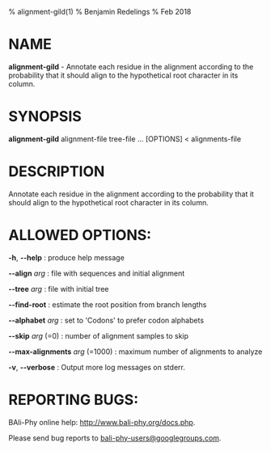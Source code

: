 % alignment-gild(1)
% Benjamin Redelings
% Feb 2018

# NAME

**alignment-gild** - Annotate each residue in the alignment according to the probability that it should align to the hypothetical root character in its column.

# SYNOPSIS

**alignment-gild** alignment-file tree-file ... [OPTIONS] < alignments-file

# DESCRIPTION

Annotate each residue in the alignment according to the probability that it should align to the hypothetical root character in its column.

# ALLOWED OPTIONS:
**-h**, **--help**
: produce help message

**--align** _arg_
: file with sequences and initial alignment

**--tree** _arg_
: file with initial tree

**--find-root**
: estimate the root position from branch lengths

**--alphabet** _arg_
: set to 'Codons' to prefer codon alphabets

**--skip** _arg_ (=0)
: number of alignment samples to skip

**--max-alignments** _arg_ (=1000)
: maximum number of alignments to analyze

**-v**, **--verbose**
: Output more log messages on stderr.


# REPORTING BUGS:
 BAli-Phy online help: <http://www.bali-phy.org/docs.php>.

Please send bug reports to <bali-phy-users@googlegroups.com>.

